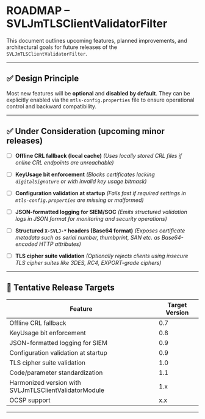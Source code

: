 # ROADMAP – SVLJmTLSClientValidatorFilter

This document outlines upcoming features, planned improvements, and architectural goals for future releases of the `SVLJmTLSClientValidatorFilter`.

---

## ✅ Design Principle

Most new features will be **optional** and **disabled by default**.
They can be explicitly enabled via the `mtls-config.properties` file to ensure operational control and backward compatibility.

---

## ✅ Under Consideration (upcoming minor releases)

* [ ] **Offline CRL fallback (local cache)**
  *(Uses locally stored CRL files if online CRL endpoints are unreachable)*

* [ ] **KeyUsage bit enforcement**
  *(Blocks certificates lacking `digitalSignature` or with invalid key usage bitmask)*

* [ ] **Configuration validation at startup**
  *(Fails fast if required settings in `mtls-config.properties` are missing or malformed)*

* [ ] **JSON-formatted logging for SIEM/SOC**
  *(Emits structured validation logs in JSON format for monitoring and security operations)*

* [ ] **Structured `X-SVLJ-*` headers (Base64 format)**
  *(Exposes certificate metadata such as serial number, thumbprint, SAN etc. as Base64-encoded HTTP attributes)*

* [ ] **TLS cipher suite validation**
  *(Optionally rejects clients using insecure TLS cipher suites like 3DES, RC4, EXPORT-grade ciphers)*

---

## 📆 Tentative Release Targets

| Feature                                               | Target Version |
| ----------------------------------------------------- | -------------- |
| Offline CRL fallback                                  | 0.7            |
| KeyUsage bit enforcement                              | 0.8            |
| JSON-formatted logging for SIEM                       | 0.9            |
| Configuration validation at startup                   | 0.9            |
| TLS cipher suite validation                           | 1.0            |
| Code/parameter standardization                        | 1.1            |
| Harmonized version with SVLJmTLSClientValidatorModule | 1.x            |
| OCSP support                                          | x.x            |

---
